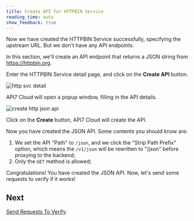 ```yaml
---
title: Create API for HTTPBIN Service
reading_time: auto
show_feedback: true
---
```


Now we have created the HTTPBIN Service successfully, specifying the upstream URL. But we don't have any API endpoints.

In this section, we'll create an API endpoint that returns a JSON string from https://httpbin.org.

Enter the HTTPBIN Service detail page, and click on the **Create API** button.

![http svc detail](https://static.apiseven.com/2022/12/30/httpbin-app-detail.png)

API7 Cloud will open a popup window, filling in the API details.

![create http json api](https://static.apiseven.com/2022/12/30/create-httpbin-json-api.png)

Click on the **Create** button, API7 Cloud will create the API.

Now you have created the JSON API. Some contents you should know are:

1. We set the API "Path" to `/json`, and we click the "Strip Path Prefix" option, which means the `/v1/json` will be rewritten to "/json" before proxying to the backend;
2. Only the `GET` method is allowed;

Congratulations! You have created the JSON API. Now, let's send some requests to verify if it works!

Next
----

[Send Requests To Verify](./send-requests-to-verify.md).
